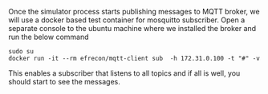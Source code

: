 Once the simulator process starts publishing messages to MQTT broker, we will use a docker based test container for mosquitto subscriber. Open a separate console to the ubuntu machine where we installed the broker and run the below command

```
sudo su
docker run -it --rm efrecon/mqtt-client sub  -h 172.31.0.100 -t "#" -v
```
This enables a subscriber that listens to all topics and if all is well, you should start to see the messages.
